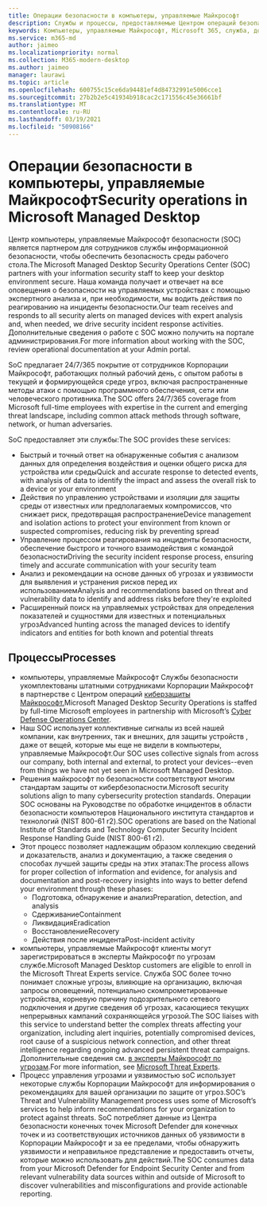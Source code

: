 ```yaml
---
title: Операции безопасности в компьютеры, управляемые Майкрософт
description: Службы и процессы, предоставляемые Центром операций безопасности
keywords: Компьютеры, управляемые Майкрософт, Microsoft 365, служба, документация
ms.service: m365-md
author: jaimeo
ms.localizationpriority: normal
ms.collection: M365-modern-desktop
ms.author: jaimeo
manager: laurawi
ms.topic: article
ms.openlocfilehash: 600755c15ce6da94481ef4d84732991e5006cce1
ms.sourcegitcommit: 27b2b2e5c41934b918cac2c171556c45e36661bf
ms.translationtype: MT
ms.contentlocale: ru-RU
ms.lasthandoff: 03/19/2021
ms.locfileid: "50908166"
---
```

# <a name="security-operations-in-microsoft-managed-desktop"></a><span data-ttu-id="dc1c9-104">Операции безопасности в компьютеры, управляемые Майкрософт</span><span class="sxs-lookup"><span data-stu-id="dc1c9-104">Security operations in Microsoft Managed Desktop</span></span>

<span data-ttu-id="dc1c9-105">Центр компьютеры, управляемые Майкрософт безопасности (SOC) является партнером для сотрудников службы информационной безопасности, чтобы обеспечить безопасность среды рабочего стола.</span><span class="sxs-lookup"><span data-stu-id="dc1c9-105">The Microsoft Managed Desktop Security Operations Center (SOC) partners with your information security staff to keep your desktop environment secure.</span></span> <span data-ttu-id="dc1c9-106">Наша команда получает и отвечает на все оповещения о безопасности на управляемых устройствах с помощью экспертного анализа и, при необходимости, мы водить действия по реагированию на инциденты безопасности.</span><span class="sxs-lookup"><span data-stu-id="dc1c9-106">Our team receives and responds to all security alerts on managed devices with expert analysis and, when needed, we drive security incident response activities.</span></span> <span data-ttu-id="dc1c9-107">Дополнительные сведения о работе с SOC можно получить на портале администрирования.</span><span class="sxs-lookup"><span data-stu-id="dc1c9-107">For more information about working with the SOC, review operational documentation at your Admin portal.</span></span>

<span data-ttu-id="dc1c9-108">SoC предлагает 24/7/365 покрытие от сотрудников Корпорации Майкрософт, работающих полный рабочий день, с опытом работы в текущей и формирующейся среде угроз, включая распространенные методы атаки с помощью программного обеспечения, сети или человеческого противника.</span><span class="sxs-lookup"><span data-stu-id="dc1c9-108">The SOC offers 24/7/365 coverage from Microsoft full-time employees with expertise in the current and emerging threat landscape, including common attack methods through software, network, or human adversaries.</span></span>

<span data-ttu-id="dc1c9-109">SoC предоставляет эти службы:</span><span class="sxs-lookup"><span data-stu-id="dc1c9-109">The SOC provides these services:</span></span>
- <span data-ttu-id="dc1c9-110">Быстрый и точный ответ на обнаруженные события с анализом данных для определения воздействия и оценки общего риска для устройства или среды</span><span class="sxs-lookup"><span data-stu-id="dc1c9-110">Quick and accurate response to detected events, with analysis of data to identify the impact and assess the overall risk to a device or your environment</span></span>
- <span data-ttu-id="dc1c9-111">Действия по управлению устройствами и изоляции для защиты среды от известных или предполагаемых компромиссов, что снижает риск, предотвращая распространение</span><span class="sxs-lookup"><span data-stu-id="dc1c9-111">Device management and isolation actions to protect your environment from known or suspected compromises, reducing risk by preventing spread</span></span>
- <span data-ttu-id="dc1c9-112">Управление процессом реагирования на инциденты безопасности, обеспечение быстрого и точного взаимодействия с командой безопасности</span><span class="sxs-lookup"><span data-stu-id="dc1c9-112">Driving the security incident response process, ensuring timely and accurate communication with your security team</span></span>
- <span data-ttu-id="dc1c9-113">Анализ и рекомендации на основе данных об угрозах и уязвимости для выявления и устранения рисков перед их использованием</span><span class="sxs-lookup"><span data-stu-id="dc1c9-113">Analysis and recommendations based on threat and vulnerability data to identify and address risks before they're exploited</span></span>
- <span data-ttu-id="dc1c9-114">Расширенный поиск на управляемых устройствах для определения показателей и сущностями для известных и потенциальных угроз</span><span class="sxs-lookup"><span data-stu-id="dc1c9-114">Advanced hunting across the managed devices to identify indicators and entities for both known and potential threats</span></span>

## <a name="processes"></a><span data-ttu-id="dc1c9-115">Процессы</span><span class="sxs-lookup"><span data-stu-id="dc1c9-115">Processes</span></span>

- <span data-ttu-id="dc1c9-116">компьютеры, управляемые Майкрософт Службы безопасности укомплектованы штатными сотрудниками Корпорации Майкрософт в партнерстве с Центром операций [киберзащиты Майкрософт.](https://www.microsoft.com/msrc/cdoc)</span><span class="sxs-lookup"><span data-stu-id="dc1c9-116">Microsoft Managed Desktop Security Operations is staffed by full-time Microsoft employees in partnership with Microsoft’s [Cyber Defense Operations Center](https://www.microsoft.com/msrc/cdoc).</span></span> 
- <span data-ttu-id="dc1c9-117">Наш SOC использует коллективные сигналы из всей нашей компании, как внутренних, так и внешних, для защиты устройств , даже от вещей, которые мы еще не видели в компьютеры, управляемые Майкрософт.</span><span class="sxs-lookup"><span data-stu-id="dc1c9-117">Our SOC uses collective signals from across our company, both internal and external, to protect your devices--even from things we have not yet seen in Microsoft Managed Desktop.</span></span>
- <span data-ttu-id="dc1c9-118">Решения майкрософт по безопасности соответствуют многим стандартам защиты от кибербезопасности.</span><span class="sxs-lookup"><span data-stu-id="dc1c9-118">Microsoft security solutions align to many cybersecurity protection standards.</span></span> <span data-ttu-id="dc1c9-119">Операции SOC основаны на Руководстве по обработке инцидентов в области безопасности компьютеров Национального института стандартов и технологий (NIST 800-61 r2).</span><span class="sxs-lookup"><span data-stu-id="dc1c9-119">SOC operations are based on the National Institute of Standards and Technology Computer Security Incident Response Handling Guide (NIST 800-61 r2).</span></span>
- <span data-ttu-id="dc1c9-120">Этот процесс позволяет надлежащим образом коллекцию сведений и доказательств, анализ и документацию, а также сведения о способах лучшей защиты среды на этих этапах:</span><span class="sxs-lookup"><span data-stu-id="dc1c9-120">The process allows for proper collection of information and evidence, for analysis and documentation and post-recovery insights into ways to better defend your environment through these phases:</span></span>
    - <span data-ttu-id="dc1c9-121">Подготовка, обнаружение и анализ</span><span class="sxs-lookup"><span data-stu-id="dc1c9-121">Preparation, detection, and analysis</span></span>
    - <span data-ttu-id="dc1c9-122">Сдерживание</span><span class="sxs-lookup"><span data-stu-id="dc1c9-122">Containment</span></span>
    - <span data-ttu-id="dc1c9-123">Ликвидация</span><span class="sxs-lookup"><span data-stu-id="dc1c9-123">Eradication</span></span>
    - <span data-ttu-id="dc1c9-124">Восстановление</span><span class="sxs-lookup"><span data-stu-id="dc1c9-124">Recovery</span></span>
    - <span data-ttu-id="dc1c9-125">Действия после инцидента</span><span class="sxs-lookup"><span data-stu-id="dc1c9-125">Post-incident activity</span></span>
- <span data-ttu-id="dc1c9-126">компьютеры, управляемые Майкрософт клиенты могут зарегистрироваться в эксперты Майкрософт по угрозам службе.</span><span class="sxs-lookup"><span data-stu-id="dc1c9-126">Microsoft Managed Desktop customers are eligible to enroll in the Microsoft Threat Experts service.</span></span> <span data-ttu-id="dc1c9-127">Служба SOC более точно понимает сложные угрозы, влияющие на организацию, включая запросы оповещений, потенциально скомпрометированные устройства, корневую причину подозрительного сетевого подключения и другие сведения об угрозах, касающиеся текущих непрерывных кампаний сохраняющейся угрозой.</span><span class="sxs-lookup"><span data-stu-id="dc1c9-127">The SOC liaises with this service to understand better the complex threats affecting your organization, including alert inquiries, potentially compromised devices, root cause of a suspicious network connection, and other threat intelligence regarding ongoing advanced persistent threat campaigns.</span></span> <span data-ttu-id="dc1c9-128">Дополнительные сведения см. [в эксперты Майкрософт по угрозам](/windows/security/threat-protection/microsoft-defender-atp/microsoft-threat-experts).</span><span class="sxs-lookup"><span data-stu-id="dc1c9-128">For more information, see [Microsoft Threat Experts](/windows/security/threat-protection/microsoft-defender-atp/microsoft-threat-experts).</span></span>
- <span data-ttu-id="dc1c9-129">Процесс управления угрозами и уязвимостью soC использует некоторые службы Корпорации Майкрософт для информирования о рекомендациях для вашей организации по защите от угроз.</span><span class="sxs-lookup"><span data-stu-id="dc1c9-129">SOC’s Threat and Vulnerability Management process uses some of Microsoft’s services to help inform recommendations for your organization to protect against threats.</span></span> <span data-ttu-id="dc1c9-130">SoC потребляет данные из Центра безопасности конечных точек Microsoft Defender для конечных точек и из соответствующих источников данных об уязвимости в Корпорации Майкрософт и за ее пределами, чтобы обнаружить уязвимости и неправильное представление и предоставить отчеты, которые можно использовать для действий.</span><span class="sxs-lookup"><span data-stu-id="dc1c9-130">The SOC consumes data from your Microsoft Defender for Endpoint Security Center and from relevant vulnerability data sources within and outside of Microsoft to discover vulnerabilities and misconfigurations and provide actionable reporting.</span></span>